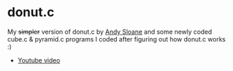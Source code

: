 # donut.c 

My ~~simpler~~ version of donut.c by <a href="https://www.a1k0n.net/2011/07/20/donut-math.html">Andy Sloane</a> and some newly coded cube.c & pyramid.c programs I coded after figuring out how donut.c works :)

<ul>
  <li><a href="https://www.youtube.com/watch?v=uhcpjNTubnI">Youtube video</a></li>
</ul>
